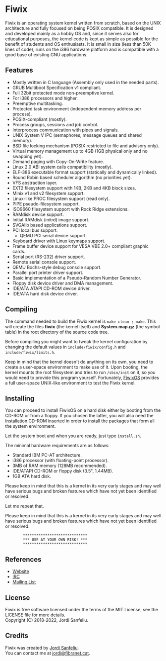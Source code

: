 Fiwix
=====
Fiwix is an operating system kernel written from scratch, based on the UNIX architecture and fully focused on being POSIX compatible. It is designed and developed mainly as a hobby OS and, since it serves also for educational purposes, the kernel code is kept as simple as possible for the benefit of students and OS enthusiasts. It is small in size (less than 50K lines of code), runs on the i386 hardware platform and is compatible with a good base of existing GNU applications.

Features
--------
 - Mostly written in C language (Assembly only used in the needed parts).
 - GRUB Multiboot Specification v1 compliant.
 - Full 32bit protected mode non-preemptive kernel.
 - For i386 processors and higher.
 - Preemptive multitasking.
 - Protected task environment (independent memory address per process).
 - POSIX-compliant (mostly).
 - Process groups, sessions and job control.
 - Interprocess communication with pipes and signals.
 - UNIX System V IPC (semaphores, message queues and shared memory).
 - BSD file locking mechanism (POSIX restricted to file and advisory only).
 - Virtual memory management up to 4GB (1GB physical only and no swapping yet).
 - Demand paging with Copy-On-Write feature.
 - Linux 2.0 ABI system calls compatibility (mostly).
 - ELF-386 executable format support (statically and dynamically linked).
 - Round Robin based scheduler algorithm (no priorities yet).
 - VFS abstraction layer.
 - EXT2 filesystem support with 1KB, 2KB and 4KB block sizes.
 - Minix v1 and v2 filesystem support.
 - Linux-like PROC filesystem support (read only).
 - PIPE pseudo-filesystem support.
 - ISO9660 filesystem support with Rock Ridge extensions.
 - RAMdisk device support.
 - Initial RAMdisk (initrd) image support.
 - SVGAlib based applications support.
 - PCI local bus support.
   - QEMU PCI serial device support.
 - Keyboard driver with Linux keymaps support.
 - Frame buffer device support for VESA VBE 2.0+ compliant graphic cards.
 - Serial port (RS-232) driver support.
 - Remote serial console support.
 - QEMU Bochs-style debug console support.
 - Parallel port printer driver support.
 - Basic implementation of a Pseudo-Random Number Generator.
 - Floppy disk device driver and DMA management.
 - IDE/ATA ATAPI CD-ROM device driver.
 - IDE/ATA hard disk device driver.

Compiling
---------
The command needed to build the Fiwix kernel is `make clean ; make`.  This will create the files **fiwix** (the kernel itself) and **System.map.gz** (the symbol table) in the root directory of the source code tree.

Before compiling you might want to tweak the kernel configuration by changing the default values in `include/fiwix/config.h` and `include/fiwix/limits.h`.

Keep in mind that the kernel doesn't do anything on its own, you need to create a user-space environment to make use of it. Upon booting, the kernel mounts the root filesystem and tries to run `/sbin/init` on it, so you would need to provide this program yourself.  Fortunately, [FiwixOS](https://www.fiwix.org/downloads.html) provides a full user-space UNIX-like environment to test the Fiwix kernel.

Installing
----------
You can proceed to install FiwixOS on a hard disk either by booting from the CD-ROM or from a floppy. If you chosen the latter, you will also need the Installation CD-ROM inserted in order to install the packages that form all the system environment.

Let the system boot and when you are ready, just type `install.sh`.

The minimal hardware requirements are as follows:

 - Standard IBM PC-AT architecture.
 - i386 processor (with floating-point processor).
 - 3MB of RAM memory (128MB recommended).
 - IDE/ATAPI CD-ROM or floppy disk (3.5", 1.44MB).
 - 1GB ATA hard disk.

Please keep in mind that this is a kernel in its very early stages and may well have serious bugs and broken features which have not yet been identified or resolved.

Let me repeat that.

Please keep in mind that this is a kernel in its very early stages and may well have serious bugs and broken features which have not yet been identified or resolved.

			*****************************
			*** USE AT YOUR OWN RISK! ***
			*****************************

References
----------
- [Website](https://www.fiwix.org)
- [IRC](https://web.libera.chat/)
- [Mailing List](https://lists.sourceforge.net/lists/listinfo/fiwix-general)

License
-------
Fiwix is free software licensed under the terms of the MIT License, see the LICENSE file for more details.  
Copyright (C) 2018-2022, Jordi Sanfeliu.

Credits
-------
Fiwix was created by [Jordi Sanfeliu](https://www.fibranet.cat).  
You can contact me at [jordi@fibranet.cat](mailto:jordi@fibranet.cat).

